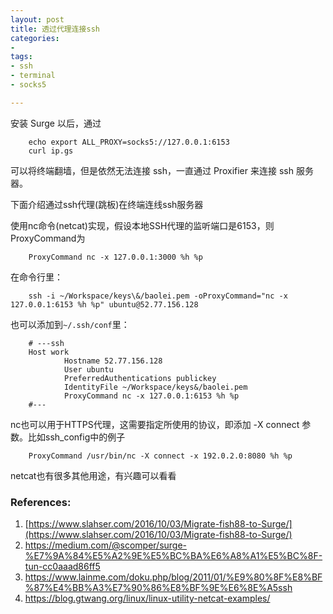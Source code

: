 ```yaml
---
layout: post
title: 透过代理连接ssh
categories: 
- 
tags:
- ssh
- terminal
- socks5

---
```


安装 Surge 以后，通过

        echo export ALL_PROXY=socks5://127.0.0.1:6153
        curl ip.gs

可以将终端翻墙，但是依然无法连接 ssh，一直通过 Proxifier 来连接 ssh 服务器。

下面介绍通过ssh代理(跳板)在终端连线ssh服务器

使用nc命令(netcat)实现，假设本地SSH代理的监听端口是6153，则ProxyCommand为

        ProxyCommand nc -x 127.0.0.1:3000 %h %p

在命令行里：

        ssh -i ~/Workspace/keys\&/baolei.pem -oProxyCommand="nc -x 127.0.0.1:6153 %h %p" ubuntu@52.77.156.128

也可以添加到`~/.ssh/conf`里：

        # ---ssh
        Host work
                Hostname 52.77.156.128
                User ubuntu
                PreferredAuthentications publickey
                IdentityFile ~/Workspace/keys&/baolei.pem
                ProxyCommand nc -x 127.0.0.1:6153 %h %p
        #---


nc也可以用于HTTPS代理，这需要指定所使用的协议，即添加 -X connect 参数。比如ssh_config中的例子

        ProxyCommand /usr/bin/nc -X connect -x 192.0.2.0:8080 %h %p

netcat也有很多其他用途，有兴趣可以看看

### References:
1. [https://www.slahser.com/2016/10/03/Migrate-fish88-to-Surge/](https://www.slahser.com/2016/10/03/Migrate-fish88-to-Surge/)
2. https://medium.com/@scomper/surge-%E7%9A%84%E5%A2%9E%E5%BC%BA%E6%A8%A1%E5%BC%8F-tun-cc0aaad86ff5
3. https://www.lainme.com/doku.php/blog/2011/01/%E9%80%8F%E8%BF%87%E4%BB%A3%E7%90%86%E8%BF%9E%E6%8E%A5ssh
4. https://blog.gtwang.org/linux/linux-utility-netcat-examples/


